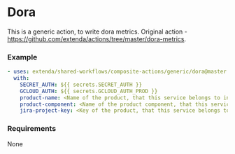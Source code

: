 # Dora

This is a generic action, to write dora metrics.
Original action - https://github.com/extenda/actions/tree/master/dora-metrics.

### Example

```yaml
- uses: extenda/shared-workflows/composite-actions/generic/dora@master
  with: 
    SECRET_AUTH: ${{ secrets.SECRET_AUTH }}
    GCLOUD_AUTH: ${{ secrets.GCLOUD_AUTH_PROD }}
    product-name: <Name of the product, that this service belongs to in Jira> # example - IAM
    product-component: <Name of the product component, that this service belongs to in Jira> # example - IAM
    jira-project-key: <Key of the product, that this service belongs to in Jira> # example - HII
```
### Requirements
  
None
